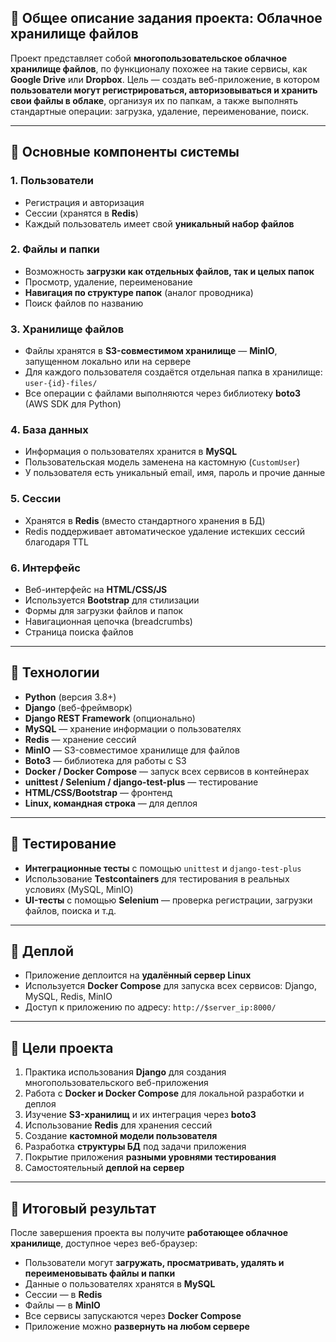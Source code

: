 ## 📝 Общее описание задания проекта: **Облачное хранилище файлов**

Проект представляет собой **многопользовательское облачное хранилище файлов**, по функционалу похожее на такие сервисы, как **Google Drive** или **Dropbox**. Цель — создать веб-приложение, в котором **пользователи могут регистрироваться, авторизовываться и хранить свои файлы в облаке**, организуя их по папкам, а также выполнять стандартные операции: загрузка, удаление, переименование, поиск.

---

## 🧱 Основные компоненты системы

### 1. **Пользователи**
- Регистрация и авторизация
- Сессии (хранятся в **Redis**)
- Каждый пользователь имеет свой **уникальный набор файлов**

### 2. **Файлы и папки**
- Возможность **загрузки как отдельных файлов, так и целых папок**
- Просмотр, удаление, переименование
- **Навигация по структуре папок** (аналог проводника)
- Поиск файлов по названию

### 3. **Хранилище файлов**
- Файлы хранятся в **S3-совместимом хранилище** — **MinIO**, запущенном локально или на сервере
- Для каждого пользователя создаётся отдельная папка в хранилище: `user-{id}-files/`
- Все операции с файлами выполняются через библиотеку **boto3** (AWS SDK для Python)

### 4. **База данных**
- Информация о пользователях хранится в **MySQL**
- Пользовательская модель заменена на кастомную (`CustomUser`)
- У пользователя есть уникальный email, имя, пароль и прочие данные

### 5. **Сессии**
- Хранятся в **Redis** (вместо стандартного хранения в БД)
- Redis поддерживает автоматическое удаление истекших сессий благодаря TTL

### 6. **Интерфейс**
- Веб-интерфейс на **HTML/CSS/JS**
- Используется **Bootstrap** для стилизации
- Формы для загрузки файлов и папок
- Навигационная цепочка (breadcrumbs)
- Страница поиска файлов

---

## 🔧 Технологии

- **Python** (версия 3.8+)
- **Django** (веб-фреймворк)
- **Django REST Framework** (опционально)
- **MySQL** — хранение информации о пользователях
- **Redis** — хранение сессий
- **MinIO** — S3-совместимое хранилище для файлов
- **Boto3** — библиотека для работы с S3
- **Docker / Docker Compose** — запуск всех сервисов в контейнерах
- **unittest / Selenium / django-test-plus** — тестирование
- **HTML/CSS/Bootstrap** — фронтенд
- **Linux, командная строка** — для деплоя

---

## 🧪 Тестирование

- **Интеграционные тесты** с помощью `unittest` и `django-test-plus`
- Использование **Testcontainers** для тестирования в реальных условиях (MySQL, MinIO)
- **UI-тесты** с помощью **Selenium** — проверка регистрации, загрузки файлов, поиска и т.д.

---

## 🚀 Деплой

- Приложение деплоится на **удалённый сервер Linux**
- Используется **Docker Compose** для запуска всех сервисов: Django, MySQL, Redis, MinIO
- Доступ к приложению по адресу: `http://$server_ip:8000/`

---

## 📌 Цели проекта

1. Практика использования **Django** для создания многопользовательского веб-приложения
2. Работа с **Docker и Docker Compose** для локальной разработки и деплоя
3. Изучение **S3-хранилищ** и их интеграция через **boto3**
4. Использование **Redis** для хранения сессий
5. Создание **кастомной модели пользователя**
6. Разработка **структуры БД** под задачи приложения
7. Покрытие приложения **разными уровнями тестирования**
8. Самостоятельный **деплой на сервер**

---

## 🎯 Итоговый результат

После завершения проекта вы получите **работающее облачное хранилище**, доступное через веб-браузер:
- Пользователи могут **загружать, просматривать, удалять и переименовывать файлы и папки**
- Данные о пользователях хранятся в **MySQL**
- Сессии — в **Redis**
- Файлы — в **MinIO**
- Все сервисы запускаются через **Docker Compose**
- Приложение можно **развернуть на любом сервере**

